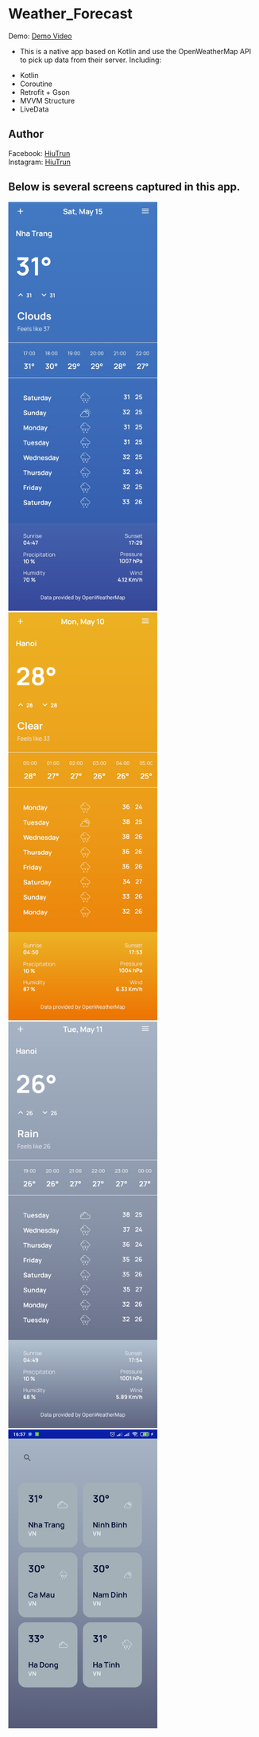 # Weather_Forecast
Demo: <a href="https://youtu.be/4SDlc_k94dU"> Demo Video</a>
* This is a native app based on Kotlin and use the OpenWeatherMap API to pick up data from their server.
Including:
- Kotlin
- Coroutine
- Retrofit + Gson
- MVVM Structure
- LiveData

## Author
Facebook: [HiuTrun](https://www.facebook.com/hiutrun0x0/) <br>
Instagram: [HiuTrun](https://www.instagram.com/hiutrun0x0/) <br>

## Below is several screens captured in this app.
<div id="myimages">
<img src ="snapshots/snapshot1.jpg" width ="300" height ="auto" >
<img src ="snapshots/snapshot2.jpg" width ="300" height ="auto">
<img src ="snapshots/snapshot3.jpg" width ="300" height ="auto">
<img src ="snapshots/snapshot4.jpg" width ="300" height ="auto">
</div>

